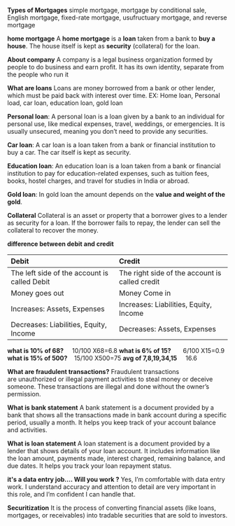 **Types of Mortgages**
simple mortgage, mortgage by conditional sale, English mortgage, fixed-rate mortgage, usufructuary mortgage, and reverse mortgage

**home mortgage**
A **home mortgage** is a **loan** taken from a bank to **buy a house**. The house itself is kept as **security** (collateral) for the loan.

**About company**
A company is a legal business organization formed by people to do business and earn profit. It has its own identity, separate from the people who run it

**What are loans**
Loans are money borrowed from a bank or other lender, which must be paid back with interest over time.
EX: Home loan, Personal load, car loan, education loan, gold loan

**Personal loan**: A personal loan is a loan given by a bank to an individual for personal use, like medical expenses, travel, weddings, or emergencies. It is usually unsecured, meaning you don’t need to provide any securities.

**Car loan**: A car loan is a loan taken from a bank or financial institution to buy a car. The car itself is kept as security.

**Education loan**: An education loan is a loan taken from a bank or financial institution to pay for education-related expenses, such as tuition fees, books, hostel charges, and travel for studies in India or abroad.

**Gold loan**: In gold loan the amount depends on the **value and weight of the gold**.

**Collateral**
Collateral is an asset or property that a borrower gives to a lender as security for a loan. If the borrower fails to repay, the lender can sell the collateral to recover the money.

**difference between debit and credit**

| **Debit**                                    | **Credit**                                     |
| :------------------------------------------- | :--------------------------------------------- |
| The left side of the account is called Debit | The right side of the account is called credit |
| Money goes out                               | Money Come in                                  |
| Increases: Assets, Expenses                  | Increases: Liabilities, Equity, Income         |
| Decreases: Liabilities, Equity, Income       | Decreases: Assets, Expenses                    |

**what is 10% of 68?**     10/100 X68=6.8
**what is 6% of 15?**       6/100 X15=0.9
**what is 15% of 500?**    15/100 X500=75
**avg of 7,8,19,34,15**     16.6

**What are fraudulent transactions?**
Fraudulent transactions are unauthorized or illegal payment activities to steal money or deceive someone. These transactions are illegal and done without the owner’s permission.

**What is bank statement**
A bank statement is a document provided by a bank that shows all the transactions made in bank account during a specific period, usually a month. It helps you keep track of your account balance and activities.

**What is loan statement**
A loan statement is a document provided by a lender that shows details of your loan account. It includes information like the loan amount, payments made, interest charged, remaining balance, and due dates. It helps you track your loan repayment status.

**it's a data entry job…. Will you work ?**
Yes, I’m comfortable with data entry work. I understand accuracy and attention to detail are very important in this role, and I’m confident I can handle that.

**Securitization**
It is the process of converting financial assets (like loans, mortgages, or receivables) into tradable securities that are sold to investors.